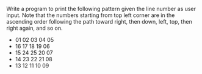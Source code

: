 Write a program to print the following pattern given the line number as user input.
Note that the numbers starting from top left corner are in the ascending order following the
path toward right, then down, left, top, then right again, and so on.
- 01 02 03 04 05
- 16 17 18 19 06
- 15 24 25 20 07
- 14 23 22 21 08
- 13 12 11 10 09
